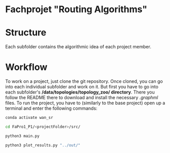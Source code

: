 # Fachprojet "Routing Algorithms"

# Structure
Each subfolder contains the algorithmic idea of each project member.

# Workflow
To work on a project, just clone the git repository.
Once cloned, you can go into each individual subfolder and work on it.
But first you have to go into each subfolder's **/data/topologies/topology_zoo/ directory**.
There you follow the README there to download and install the necessary *.graphml* files.
To run the project, you have to (similarly to the base project) open up a terminal and enter the following commands:

```bash
conda activate wan_sr
```
```bash
cd FaPro1_P1/<projectFolder>/src/
```
```bash
python3 main.py
```
```bash
python3 plot_results.py "../out/"
```